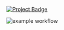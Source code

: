 <a href="https://eclairit.com:3787/fs/home/emelin/github/tonasodji/eclair_demo/last_main/PROJECT.ecd" target="_blank" >![Project Badge](https://github.com/tonasodji/eclair_badge/blob/main/badge.svg)</a>

![example workflow](https://github.com/github/docs/actions/workflows/github-CI.yml/badge.svg)
